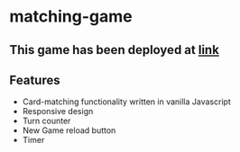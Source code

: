 # matching-game

## This game has been deployed at [link](https://leighkristine.github.io/matching-game/)


## Features
- Card-matching functionality written in vanilla Javascript
- Responsive design
- Turn counter
- New Game reload button
- Timer

